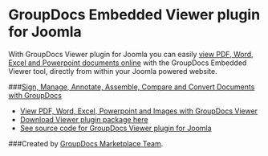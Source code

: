 GroupDocs Embedded Viewer plugin for Joomla
=========================

With GroupDocs Viewer plugin for Joomla you can easily [view PDF, Word, Excel and Powerpoint documents online](http://groupdocs.com/apps/viewer) with the GroupDocs Embedded Viewer tool, directly from within your Joomla powered website.


###[Sign, Manage, Annotate, Assemble, Compare and Convert Documents with GroupDocs](http://groupdocs.com)
* [View PDF, Word, Excel, Powerpoint and Images with GroupDocs Viewer](http://groupdocs.com/apps/viewer)
* [Download Viewer plugin package here](https://github.com/groupdocs/joomla-groupdocs-viewer)
* [See source code for GroupDocs Viewer plugin for Joomla](https://github.com/groupdocs/joomla-groupdocs-viewer-source)

###Created by [GroupDocs Marketplace Team](http://groupdocs.com/marketplace/).
